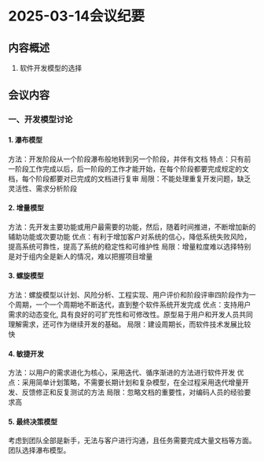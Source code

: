 # 2025-03-14会议纪要

## 内容概述

1. 软件开发模型的选择

## 会议内容

### 一、开发模型讨论

#### 1. 瀑布模型
方法：开发阶段从一个阶段瀑布般地转到另一个阶段，并伴有文档
特点：只有前一阶段工作完成以后，后一阶段的工作才能开始，在每个阶段都要完成规定的文档，每个阶段都要对已完成的文档进行复审
局限：不能处理重复开发问题，缺乏灵活性、需求分析阶段
#### 2. 增量模型
方法：先开发主要功能或用户最需要的功能，然后，随着时间推进，不断增加新的辅助功能或次要功能
优点：有利于增加客户对系统的信心，降低系统失败风险，提高系统可靠性，提高了系统的稳定性和可维护性
局限：增量粒度难以选择特别是对于组内全是新人的情况，难以把握项目增量
#### 3. 螺旋模型
方法：螺旋模型以计划、风险分析、工程实现、用户评价和阶段评审四阶段作为一个周期，一个一个周期地不断迭代，直到整个软件系统开发完成
优点：支持用户需求的动态变化, 具有良好的可扩充性和可修改性。原型易于用户和开发人员共同理解需求，还可作为继续开发的基础。
局限：建设周期长，而软件技术发展比较快
#### 4. 敏捷开发
方法：以用户的需求进化为核心，采用迭代、循序渐进的方法进行软件开发
优点：采用简单计划策略，不需要长期计划和复杂模型，在全过程采用迭代增量开发、反馈修正和反复测试的方法
局限：忽略文档的重要性，对编码人员的经验要求高
#### 5. 最终决策模型
考虑到团队全部是新手，无法与客户进行沟通，且任务需要完成大量文档等方面。团队选择瀑布模型。
